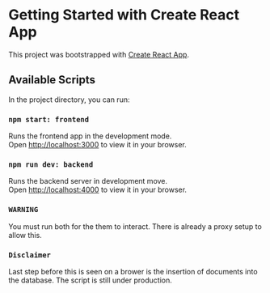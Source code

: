 # Getting Started with Create React App

This project was bootstrapped with [Create React App](https://github.com/facebook/create-react-app).

## Available Scripts

In the project directory, you can run:

### `npm start: frontend`

Runs the frontend app in the development mode.\
Open [http://localhost:3000](http://localhost:3000) to view it in your browser.

### `npm run dev: backend`
Runs the backend server in development move.\
Open [http://localhost:4000](http://localhost:4000) to view it in your browser.

### `WARNING`
You must run both for the them to interact. There is already a proxy setup to allow this.

### `Disclaimer`
Last step before this is seen on a brower is the insertion of documents into the database. The script is still under production.
